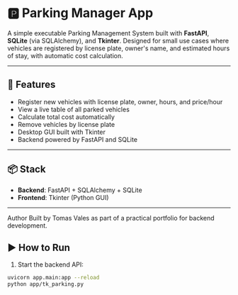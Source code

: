 # 🅿️ Parking Manager App

A simple executable Parking Management System built with **FastAPI**, **SQLite** (via SQLAlchemy), and **Tkinter**. Designed for small use cases where vehicles are registered by license plate, owner's name, and estimated hours of stay, with automatic cost calculation.

---

## 🚀 Features

- Register new vehicles with license plate, owner, hours, and price/hour
- View a live table of all parked vehicles
- Calculate total cost automatically
- Remove vehicles by license plate
- Desktop GUI built with Tkinter
- Backend powered by FastAPI and SQLite

---

## 📦 Stack

- **Backend**: FastAPI + SQLAlchemy + SQLite
- **Frontend**: Tkinter (Python GUI)

---

Author
Built by Tomas Vales as part of a practical portfolio for backend development.

## ▶️ How to Run

1. Start the backend API:

```bash
uvicorn app.main:app --reload
python app/tk_parking.py


